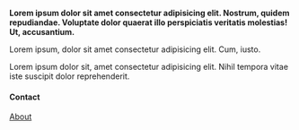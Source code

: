 
<div class="about-container" id="about">
    <div class="album-wp">
        <figure></figure>
    </div>
    <div class="about">
        <div id="hero"></div>
        <div class="about__content-section">
            <strong class="txt-anim">Lorem ipsum dolor sit amet consectetur adipisicing elit. Nostrum, quidem repudiandae. Voluptate dolor quaerat illo perspiciatis veritatis molestias! Ut, accusantium.</strong>
            <p class="txt-anim content__p1">Lorem ipsum, dolor sit amet consectetur adipisicing elit. Cum, iusto.</p>
            <p class="txt-anim content__p2">Lorem ipsum dolor sit, amet consectetur adipisicing elit. Nihil tempora vitae iste suscipit dolor reprehenderit.</p>
            <div class="contact">
                <h4 class="txt-anim">Contact</h4>
                <a href="#"><i class="fab fa-facebook"></i></a>
                <a href="#"><i class="fab fa-instagram"></i></a>
                <a href="#"><i class="far fa-envelope"></i></a>
            </div>
        </div>
        <div class="about__title-section">
            <a href="#" class="btn btn__about">About</a>
            <div class="seperator"></div>
        </div>
    </div>
</div>
